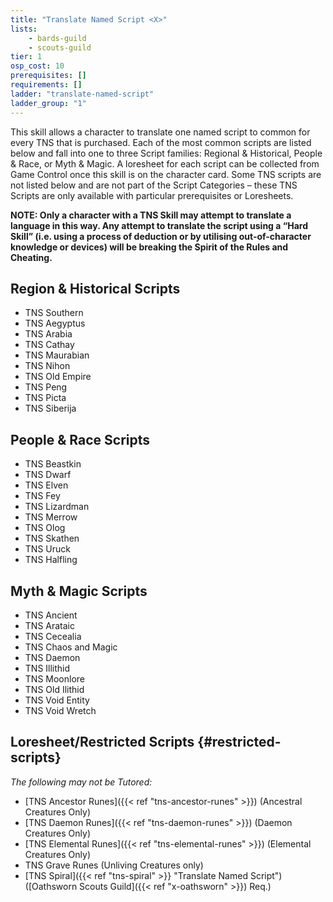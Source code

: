 ```yaml
---
title: "Translate Named Script <X>"
lists:
    - bards-guild
    - scouts-guild
tier: 1
osp_cost: 10
prerequisites: []
requirements: []
ladder: "translate-named-script"
ladder_group: "1"
---
```

This skill allows a character to translate one named script to common for every TNS that is purchased. Each of the most common scripts are listed below and fall into one to three Script families: Regional & Historical, People & Race, or Myth & Magic. A loresheet for each script can be collected from Game Control once this skill is on the character card. Some TNS scripts are not listed below and are not part of the Script Categories – these TNS Scripts are only available with particular prerequisites or Loresheets.

**NOTE: Only a character with a TNS Skill may attempt to translate a language in this way. Any attempt to translate the script using a “Hard Skill” (i.e. using a process of deduction or by utilising out-of-character knowledge or devices) will be breaking the Spirit of the Rules and Cheating.**

## Region & Historical Scripts

* TNS Southern
* TNS Aegyptus
* TNS Arabia
* TNS Cathay
* TNS Maurabian
* TNS Nihon
* TNS Old Empire
* TNS Peng
* TNS Picta
* TNS Siberija

## People & Race Scripts

* TNS Beastkin
* TNS Dwarf
* TNS Elven
* TNS Fey
* TNS Lizardman
* TNS Merrow
* TNS Olog
* TNS Skathen
* TNS Uruck
* TNS Halfling

## Myth & Magic Scripts

* TNS Ancient
* TNS Arataic
* TNS Cecealia
* TNS Chaos and Magic
* TNS Daemon
* TNS Illithid
* TNS Moonlore
* TNS Old Ilithid
* TNS Void Entity
* TNS Void Wretch

## Loresheet/Restricted Scripts {#restricted-scripts}

_The following may not be Tutored:_

* [TNS Ancestor Runes]({{< ref "tns-ancestor-runes" >}}) (Ancestral Creatures Only)
* [TNS Daemon Runes]({{< ref "tns-daemon-runes" >}}) (Daemon Creatures Only)
* [TNS Elemental Runes]({{< ref "tns-elemental-runes" >}}) (Elemental Creatures Only)
* TNS Grave Runes (Unliving Creatures only)
* [TNS Spiral]({{< ref "tns-spiral" >}} "Translate Named Script") ([Oathsworn Scouts Guild]({{< ref "x-oathsworn" >}}) Req.)